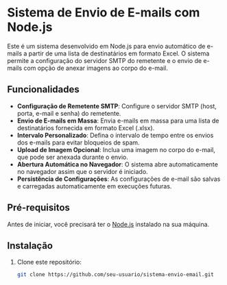 # Sistema de Envio de E-mails com Node.js

Este é um sistema desenvolvido em Node.js para envio automático de e-mails a partir de uma lista de destinatários em formato Excel. O sistema permite a configuração do servidor SMTP do remetente e o envio de e-mails com opção de anexar imagens ao corpo do e-mail.

## Funcionalidades

- **Configuração de Remetente SMTP**: Configure o servidor SMTP (host, porta, e-mail e senha) do remetente.
- **Envio de E-mails em Massa**: Envia e-mails em massa para uma lista de destinatários fornecida em formato Excel (.xlsx).
- **Intervalo Personalizado**: Defina o intervalo de tempo entre os envios dos e-mails para evitar bloqueios de spam.
- **Upload de Imagem Opcional**: Inclua uma imagem no corpo do e-mail, que pode ser anexada durante o envio.
- **Abertura Automática no Navegador**: O sistema abre automaticamente no navegador assim que o servidor é iniciado.
- **Persistência de Configurações**: As configurações de e-mail são salvas e carregadas automaticamente em execuções futuras.

## Pré-requisitos

Antes de iniciar, você precisará ter o [Node.js](https://nodejs.org/) instalado na sua máquina.

## Instalação

1. Clone este repositório:

   ```bash
   git clone https://github.com/seu-usuario/sistema-envio-email.git

